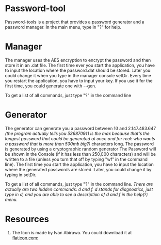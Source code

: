 

# Password-tool

Password-tools is a project that provides a password generator and a password manager.
In the main menu, type in "?" for help.

# Manager

The manager uses the AES encryption to encrypt the password and then store it in an .dat file. The first time ever you start the application, you have to input the location where the password.dat should be stored. Later you could change it when you type in the manager console setDir. Every time you restart the application, you have to input your key. If you use it for the first time, you could generate one with --gen.

To get a list of all commands, just type "?" in the command line

# Generator

The generator can generate you a password between 10 and 2.147.483.647 *(the program actually tells you 536870911 is the max because that's the longest password that could be generated at once and for real: who wants a password that is more than 500mb big?)* characters long. The password is generated by using a cryptographic random generator 
The Password will be shown in the Console (if it has less than 250,000 characters) and will be written to a file (unless you turn that off by typing "wf" in the command line). The first time you start the application, you have to input the location where the generated passwords are stored. Later, you could change it by typing in setDir.

To get a list of all commands, just type "?" in the command line.
*There are actually are two hidden commands: d and f. d stands for diagnostics, just type in d, and you are able to see a description of d and f in the help(?) menu.*
 
 # Resources
 1. The Icon is made by Ivan Abirawa. You could download it at [flaticon.com](https://www.flaticon.com/de/kostenloses-icon/sperren_3183023?related_id=3183023&origin=search#): 
 

